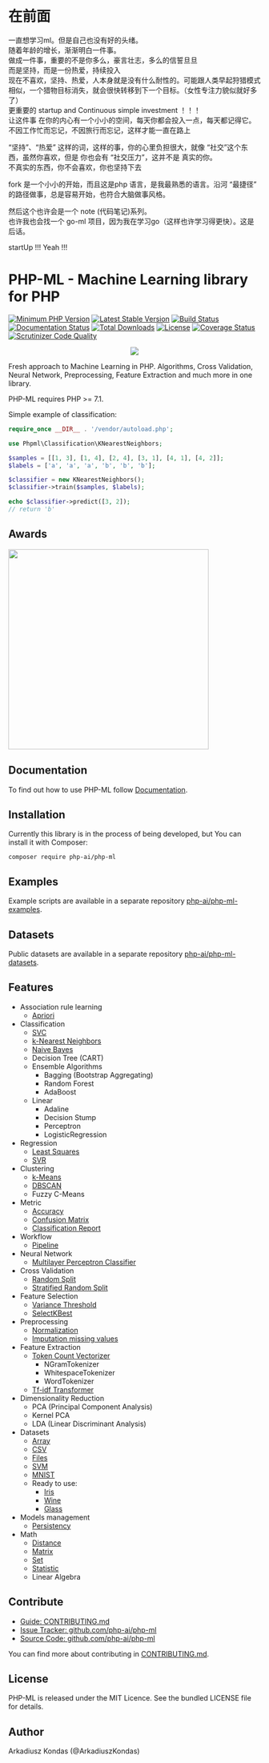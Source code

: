 # 在前面
一直想学习ml。但是自己也没有好的头绪。  
随着年龄的增长，渐渐明白一件事。  
做成一件事，重要的不是你多么，豪言壮志，多么的信誓旦旦  
而是坚持，而是一份热爱，持续投入  
现在不喜欢，坚持、热爱，人本身就是没有什么耐性的。可能跟人类早起狩猎模式相似，一个猎物目标消失，就会很快转移到下一个目标。（女性专注力貌似就好多了）  
更重要的 startup and Continuous simple investment ！！！  
让这件事 在你的内心有一个小小的空间，每天你都会投入一点，每天都记得它。  
不因工作忙而忘记，不因旅行而忘记，这样才能一直在路上  

“坚持”、“热爱” 这样的词，这样的事，你的心里负担很大，就像 “社交”这个东西，虽然你喜欢，但是 你也会有 “社交压力”，这并不是 真实的你。  
不真实的东西，你不会喜欢，你也坚持下去  

fork 是一个小小的开始，而且这是php 语言，是我最熟悉的语言。沿河 “最捷径” 的路径做事，总是容易开始，也符合大脑做事风格。  

然后这个也许会是一个 note (代码笔记)系列。  
也许我也会找一个 go-ml 项目，因为我在学习go（这样也许学习得更快）。这是后话。

startUp !!! Yeah !!!






# PHP-ML - Machine Learning library for PHP

[![Minimum PHP Version](https://img.shields.io/badge/php-%3E%3D%207.1-8892BF.svg)](https://php.net/)
[![Latest Stable Version](https://img.shields.io/packagist/v/php-ai/php-ml.svg)](https://packagist.org/packages/php-ai/php-ml)
[![Build Status](https://travis-ci.org/php-ai/php-ml.svg?branch=master)](https://travis-ci.org/php-ai/php-ml)
[![Documentation Status](https://readthedocs.org/projects/php-ml/badge/?version=master)](http://php-ml.readthedocs.org/)
[![Total Downloads](https://poser.pugx.org/php-ai/php-ml/downloads.svg)](https://packagist.org/packages/php-ai/php-ml)
[![License](https://poser.pugx.org/php-ai/php-ml/license.svg)](https://packagist.org/packages/php-ai/php-ml)
[![Coverage Status](https://coveralls.io/repos/github/php-ai/php-ml/badge.svg?branch=master)](https://coveralls.io/github/php-ai/php-ml?branch=master)
[![Scrutinizer Code Quality](https://scrutinizer-ci.com/g/php-ai/php-ml/badges/quality-score.png?b=master)](https://scrutinizer-ci.com/g/php-ai/php-ml/?branch=master)

<p align="center">
	<img src="https://github.com/php-ai/php-ml/raw/master/docs/assets/php-ml-logo.png" />
</p>

Fresh approach to Machine Learning in PHP. Algorithms, Cross Validation, Neural Network, Preprocessing, Feature Extraction and much more in one library.

PHP-ML requires PHP >= 7.1.

Simple example of classification:
```php
require_once __DIR__ . '/vendor/autoload.php';

use Phpml\Classification\KNearestNeighbors;

$samples = [[1, 3], [1, 4], [2, 4], [3, 1], [4, 1], [4, 2]];
$labels = ['a', 'a', 'a', 'b', 'b', 'b'];

$classifier = new KNearestNeighbors();
$classifier->train($samples, $labels);

echo $classifier->predict([3, 2]);
// return 'b'
```

## Awards

<a href="http://www.yegor256.com/2016/10/23/award-2017.html">
  <img src="http://www.yegor256.com/images/award/2017/winner-itcraftsmanpl.png" width="400"/></a>

## Documentation

To find out how to use PHP-ML follow [Documentation](http://php-ml.readthedocs.org/).

## Installation

Currently this library is in the process of being developed, but You can install it with Composer:

```
composer require php-ai/php-ml
```

## Examples

Example scripts are available in a separate repository [php-ai/php-ml-examples](https://github.com/php-ai/php-ml-examples).

## Datasets

Public datasets are available in a separate repository [php-ai/php-ml-datasets](https://github.com/php-ai/php-ml-datasets).

## Features

* Association rule learning
    * [Apriori](http://php-ml.readthedocs.io/en/latest/machine-learning/association/apriori/)
* Classification
    * [SVC](http://php-ml.readthedocs.io/en/latest/machine-learning/classification/svc/)
    * [k-Nearest Neighbors](http://php-ml.readthedocs.io/en/latest/machine-learning/classification/k-nearest-neighbors/)
    * [Naive Bayes](http://php-ml.readthedocs.io/en/latest/machine-learning/classification/naive-bayes/)
    * Decision Tree (CART)
    * Ensemble Algorithms
        * Bagging (Bootstrap Aggregating)
        * Random Forest
        * AdaBoost
    * Linear
        * Adaline
        * Decision Stump
        * Perceptron
        * LogisticRegression
* Regression
    * [Least Squares](http://php-ml.readthedocs.io/en/latest/machine-learning/regression/least-squares/)
    * [SVR](http://php-ml.readthedocs.io/en/latest/machine-learning/regression/svr/)
* Clustering
    * [k-Means](http://php-ml.readthedocs.io/en/latest/machine-learning/clustering/k-means/)
    * [DBSCAN](http://php-ml.readthedocs.io/en/latest/machine-learning/clustering/dbscan/)
    * Fuzzy C-Means
* Metric
    * [Accuracy](http://php-ml.readthedocs.io/en/latest/machine-learning/metric/accuracy/)
    * [Confusion Matrix](http://php-ml.readthedocs.io/en/latest/machine-learning/metric/confusion-matrix/)
    * [Classification Report](http://php-ml.readthedocs.io/en/latest/machine-learning/metric/classification-report/)
* Workflow
    * [Pipeline](http://php-ml.readthedocs.io/en/latest/machine-learning/workflow/pipeline)
* Neural Network
    * [Multilayer Perceptron Classifier](http://php-ml.readthedocs.io/en/latest/machine-learning/neural-network/multilayer-perceptron-classifier/)
* Cross Validation
    * [Random Split](http://php-ml.readthedocs.io/en/latest/machine-learning/cross-validation/random-split/)
    * [Stratified Random Split](http://php-ml.readthedocs.io/en/latest/machine-learning/cross-validation/stratified-random-split/)
* Feature Selection
    * [Variance Threshold](http://php-ml.readthedocs.io/en/latest/machine-learning/feature-selection/variance-threshold/)
    * [SelectKBest](http://php-ml.readthedocs.io/en/latest/machine-learning/feature-selection/selectkbest/)
* Preprocessing
    * [Normalization](http://php-ml.readthedocs.io/en/latest/machine-learning/preprocessing/normalization/)
    * [Imputation missing values](http://php-ml.readthedocs.io/en/latest/machine-learning/preprocessing/imputation-missing-values/)
* Feature Extraction
    * [Token Count Vectorizer](http://php-ml.readthedocs.io/en/latest/machine-learning/feature-extraction/token-count-vectorizer/)
        * NGramTokenizer
        * WhitespaceTokenizer
        * WordTokenizer
    * [Tf-idf Transformer](http://php-ml.readthedocs.io/en/latest/machine-learning/feature-extraction/tf-idf-transformer/)
* Dimensionality Reduction
    * PCA (Principal Component Analysis)
    * Kernel PCA
    * LDA (Linear Discriminant Analysis)
* Datasets
    * [Array](http://php-ml.readthedocs.io/en/latest/machine-learning/datasets/array-dataset/)
    * [CSV](http://php-ml.readthedocs.io/en/latest/machine-learning/datasets/csv-dataset/)
    * [Files](http://php-ml.readthedocs.io/en/latest/machine-learning/datasets/files-dataset/)
    * [SVM](http://php-ml.readthedocs.io/en/latest/machine-learning/datasets/svm-dataset/)
    * [MNIST](http://php-ml.readthedocs.io/en/latest/machine-learning/datasets/mnist-dataset.md)
    * Ready to use:
        * [Iris](http://php-ml.readthedocs.io/en/latest/machine-learning/datasets/demo/iris/)
        * [Wine](http://php-ml.readthedocs.io/en/latest/machine-learning/datasets/demo/wine/)
        * [Glass](http://php-ml.readthedocs.io/en/latest/machine-learning/datasets/demo/glass/)
* Models management
    * [Persistency](http://php-ml.readthedocs.io/en/latest/machine-learning/model-manager/persistency/)
* Math
    * [Distance](http://php-ml.readthedocs.io/en/latest/math/distance/)
    * [Matrix](http://php-ml.readthedocs.io/en/latest/math/matrix/)
    * [Set](http://php-ml.readthedocs.io/en/latest/math/set/)
    * [Statistic](http://php-ml.readthedocs.io/en/latest/math/statistic/)
	* Linear Algebra

## Contribute

- [Guide: CONTRIBUTING.md](https://github.com/php-ai/php-ml/blob/master/CONTRIBUTING.md)
- [Issue Tracker: github.com/php-ai/php-ml](https://github.com/php-ai/php-ml/issues)
- [Source Code:  github.com/php-ai/php-ml](https://github.com/php-ai/php-ml)

You can find more about contributing in [CONTRIBUTING.md](CONTRIBUTING.md).

## License

PHP-ML is released under the MIT Licence. See the bundled LICENSE file for details.

## Author

Arkadiusz Kondas (@ArkadiuszKondas)

